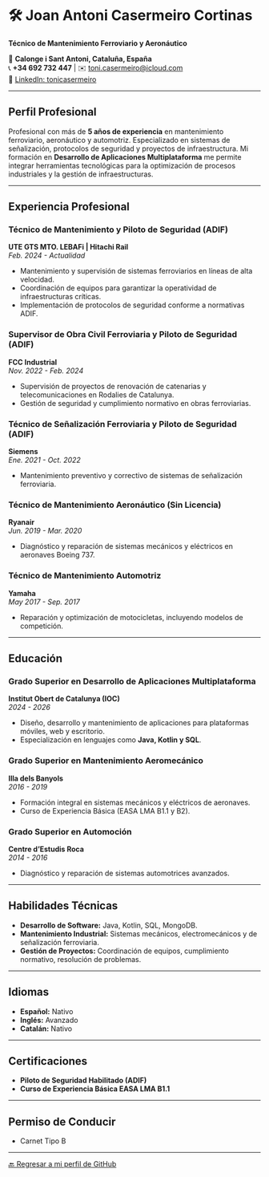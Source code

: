 # 🛠️ **Joan Antoni Casermeiro Cortinas**  
**Técnico de Mantenimiento Ferroviario y Aeronáutico**  

📍 **Calonge i Sant Antoni, Cataluña, España**  
📞 **+34 692 732 447** | ✉️ [toni.casermeiro@icloud.com](mailto:toni.casermeiro@icloud.com)  
🔗 [LinkedIn: tonicasermeiro](https://www.linkedin.com/in/tonicasermeiro)  

---

## **Perfil Profesional**  
Profesional con más de **5 años de experiencia** en mantenimiento ferroviario, aeronáutico y automotriz. Especializado en sistemas de señalización, protocolos de seguridad y proyectos de infraestructura. Mi formación en **Desarrollo de Aplicaciones Multiplataforma** me permite integrar herramientas tecnológicas para la optimización de procesos industriales y la gestión de infraestructuras.  

---

## **Experiencia Profesional**  

### **Técnico de Mantenimiento y Piloto de Seguridad (ADIF)**  
**UTE GTS MTO. LEBAFi | Hitachi Rail**  
_Feb. 2024 - Actualidad_  
- Mantenimiento y supervisión de sistemas ferroviarios en líneas de alta velocidad.  
- Coordinación de equipos para garantizar la operatividad de infraestructuras críticas.  
- Implementación de protocolos de seguridad conforme a normativas ADIF.  

### **Supervisor de Obra Civil Ferroviaria y Piloto de Seguridad (ADIF)**  
**FCC Industrial**  
_Nov. 2022 - Feb. 2024_  
- Supervisión de proyectos de renovación de catenarias y telecomunicaciones en Rodalies de Catalunya.  
- Gestión de seguridad y cumplimiento normativo en obras ferroviarias.  

### **Técnico de Señalización Ferroviaria y Piloto de Seguridad (ADIF)**  
**Siemens**  
_Ene. 2021 - Oct. 2022_  
- Mantenimiento preventivo y correctivo de sistemas de señalización ferroviaria.  

### **Técnico de Mantenimiento Aeronáutico (Sin Licencia)**  
**Ryanair**  
_Jun. 2019 - Mar. 2020_  
- Diagnóstico y reparación de sistemas mecánicos y eléctricos en aeronaves Boeing 737.  

### **Técnico de Mantenimiento Automotriz**  
**Yamaha**  
_May 2017 - Sep. 2017_  
- Reparación y optimización de motocicletas, incluyendo modelos de competición.  

---

## **Educación**  

### **Grado Superior en Desarrollo de Aplicaciones Multiplataforma**  
**Institut Obert de Catalunya (IOC)**  
_2024 - 2026_  
- Diseño, desarrollo y mantenimiento de aplicaciones para plataformas móviles, web y escritorio.  
- Especialización en lenguajes como **Java, Kotlin y SQL**.  

### **Grado Superior en Mantenimiento Aeromecánico**  
**Illa dels Banyols**  
_2016 - 2019_  
- Formación integral en sistemas mecánicos y eléctricos de aeronaves.  
- Curso de Experiencia Básica (EASA LMA B1.1 y B2).  

### **Grado Superior en Automoción**  
**Centre d’Estudis Roca**  
_2014 - 2016_  
- Diagnóstico y reparación de sistemas automotrices avanzados.  

---

## **Habilidades Técnicas**  
- **Desarrollo de Software:** Java, Kotlin, SQL, MongoDB.  
- **Mantenimiento Industrial:** Sistemas mecánicos, electromecánicos y de señalización ferroviaria.  
- **Gestión de Proyectos:** Coordinación de equipos, cumplimiento normativo, resolución de problemas.  

---

## **Idiomas**  
- **Español:** Nativo  
- **Inglés:** Avanzado  
- **Catalán:** Nativo  

---

## **Certificaciones**  
- **Piloto de Seguridad Habilitado (ADIF)**  
- **Curso de Experiencia Básica EASA LMA B1.1**  

---

## **Permiso de Conducir**  
- Carnet Tipo B 

---

[🔙 Regresar a mi perfil de GitHub](https://github.com/tonicasermeiro)
